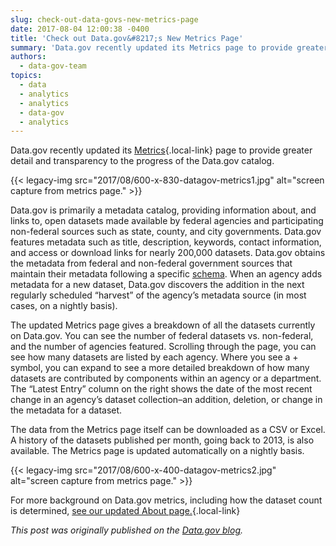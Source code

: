 ```yaml
---
slug: check-out-data-govs-new-metrics-page
date: 2017-08-04 12:00:38 -0400
title: 'Check out Data.gov&#8217;s New Metrics Page'
summary: 'Data.gov recently updated its Metrics page to provide greater detail and transparency to the progress of the Data.gov catalog. Data.gov is primarily a metadata catalog, providing information about, and links to, open datasets made available by federal agencies and participating non-federal sources such as state, county, and city'
authors:
  - data-gov-team
topics:
  - data
  - analytics
  - analytics
  - data-gov
  - analytics
---
```


Data.gov recently updated its [Metrics](https://www.data.gov/metrics){.local-link} page to provide greater detail and transparency to the progress of the Data.gov catalog.

{{< legacy-img src="2017/08/600-x-830-datagov-metrics1.jpg" alt="screen capture from metrics page." >}}

Data.gov is primarily a metadata catalog, providing information about, and links to, open datasets made available by federal agencies and participating non-federal sources such as state, county, and city governments. Data.gov features metadata such as title, description, keywords, contact information, and access or download links for nearly 200,000 datasets. Data.gov obtains the metadata from federal and non-federal government sources that maintain their metadata following a specific <a class="external ext-link" title="This link will direct you to an external website that may have different content and privacy policies from Data.gov." href="https://project-open-data.cio.gov/v1.1/schema/" rel="external">schema</a>. When an agency adds metadata for a new dataset, Data.gov discovers the addition in the next regularly scheduled “harvest” of the agency’s metadata source (in most cases, on a nightly basis).

The updated Metrics page gives a breakdown of all the datasets currently on Data.gov. You can see the number of federal datasets vs. non-federal, and the number of agencies featured. Scrolling through the page, you can see how many datasets are listed by each agency. Where you see a + symbol, you can expand to see a more detailed breakdown of how many datasets are contributed by components within an agency or a department. The “Latest Entry” column on the right shows the date of the most recent change in an agency’s dataset collection–an addition, deletion, or change in the metadata for a dataset.

The data from the Metrics page itself can be downloaded as a CSV or Excel. A history of the datasets published per month, going back to 2013, is also available. The Metrics page is updated automatically on a nightly basis.

{{< legacy-img src="2017/08/600-x-400-datagov-metrics2.jpg" alt="screen capture from metrics page." >}}

For more background on Data.gov metrics, including how the dataset count is determined, [see our updated About page.](https://www.data.gov/about/#metrics){.local-link}

_This post was originally published on the [Data.gov blog](https://www.data.gov/meta/check-data-govs-new-metrics-page)._
